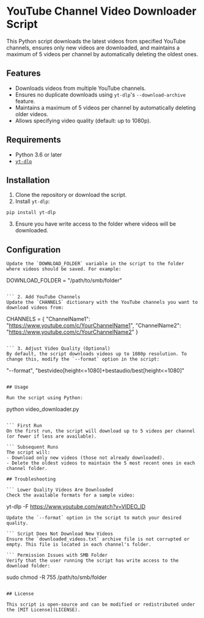# YouTube Channel Video Downloader Script

This Python script downloads the latest videos from specified YouTube channels, ensures only new videos are downloaded, and maintains a maximum of 5 videos per channel by automatically deleting the oldest ones.

## Features

- Downloads videos from multiple YouTube channels.
- Ensures no duplicate downloads using `yt-dlp`'s `--download-archive` feature.
- Maintains a maximum of 5 videos per channel by automatically deleting older videos.
- Allows specifying video quality (default: up to 1080p).

## Requirements

- Python 3.6 or later
- [`yt-dlp`](https://github.com/yt-dlp/yt-dlp)

## Installation

1. Clone the repository or download the script.
2. Install `yt-dlp`:
```
pip install yt-dlp
```
3. Ensure you have write access to the folder where videos will be downloaded.

## Configuration

``` 1. Set Your Download Folder
Update the `DOWNLOAD_FOLDER` variable in the script to the folder where videos should be saved. For example:
```
DOWNLOAD_FOLDER = "/path/to/smb/folder"
```

``` 2. Add YouTube Channels
Update the `CHANNELS` dictionary with the YouTube channels you want to download videos from:
```
CHANNELS = {
    "ChannelName1": "https://www.youtube.com/c/YourChannelName1",
    "ChannelName2": "https://www.youtube.com/c/YourChannelName2"
}
```

``` 3. Adjust Video Quality (Optional)
By default, the script downloads videos up to 1080p resolution. To change this, modify the `--format` option in the script:
```
"--format", "bestvideo[height<=1080]+bestaudio/best[height<=1080]"
```

## Usage

Run the script using Python:
```
python video_downloader.py
```

``` First Run
On the first run, the script will download up to 5 videos per channel (or fewer if less are available).

``` Subsequent Runs
The script will:
- Download only new videos (those not already downloaded).
- Delete the oldest videos to maintain the 5 most recent ones in each channel folder.

## Troubleshooting

``` Lower Quality Videos Are Downloaded
Check the available formats for a sample video:
```
yt-dlp -F https://www.youtube.com/watch?v=VIDEO_ID
```
Update the `--format` option in the script to match your desired quality.

``` Script Does Not Download New Videos
Ensure the `downloaded_videos.txt` archive file is not corrupted or empty. This file is located in each channel's folder.

``` Permission Issues with SMB Folder
Verify that the user running the script has write access to the download folder:
```
sudo chmod -R 755 /path/to/smb/folder
```

## License

This script is open-source and can be modified or redistributed under the [MIT License](LICENSE).
